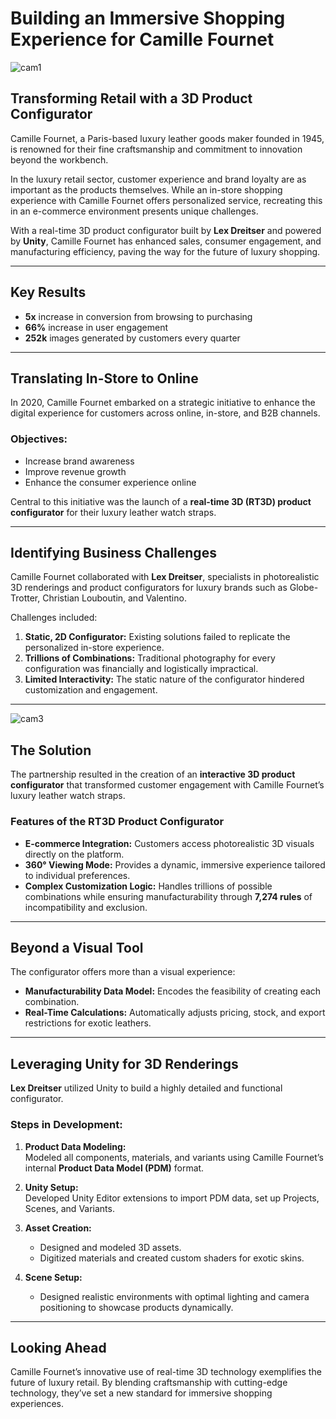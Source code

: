 # Building an Immersive Shopping Experience for Camille Fournet  
![cam1](https://github.com/user-attachments/assets/9df629c9-91b8-4e01-9faa-23dc04979204)
## Transforming Retail with a 3D Product Configurator  

Camille Fournet, a Paris-based luxury leather goods maker founded in 1945, is renowned for their fine craftsmanship and commitment to innovation beyond the workbench.  

In the luxury retail sector, customer experience and brand loyalty are as important as the products themselves. While an in-store shopping experience with Camille Fournet offers personalized service, recreating this in an e-commerce environment presents unique challenges.  

With a real-time 3D product configurator built by **Lex Dreitser** and powered by **Unity**, Camille Fournet has enhanced sales, consumer engagement, and manufacturing efficiency, paving the way for the future of luxury shopping.  

---

## Key Results  
- **5x** increase in conversion from browsing to purchasing  
- **66%** increase in user engagement  
- **252k** images generated by customers every quarter  

---

## Translating In-Store to Online  

In 2020, Camille Fournet embarked on a strategic initiative to enhance the digital experience for customers across online, in-store, and B2B channels.  

### Objectives:  
- Increase brand awareness  
- Improve revenue growth  
- Enhance the consumer experience online  

Central to this initiative was the launch of a **real-time 3D (RT3D) product configurator** for their luxury leather watch straps.  

---

## Identifying Business Challenges  

Camille Fournet collaborated with **Lex Dreitser**, specialists in photorealistic 3D renderings and product configurators for luxury brands such as Globe-Trotter, Christian Louboutin, and Valentino.  

Challenges included:  
1. **Static, 2D Configurator:** Existing solutions failed to replicate the personalized in-store experience.  
2. **Trillions of Combinations:** Traditional photography for every configuration was financially and logistically impractical.  
3. **Limited Interactivity:** The static nature of the configurator hindered customization and engagement.  

---
![cam3](https://github.com/user-attachments/assets/92958511-c5e4-4d1a-b595-f427f2d63c21)

## The Solution  

The partnership resulted in the creation of an **interactive 3D product configurator** that transformed customer engagement with Camille Fournet’s luxury leather watch straps.  

### Features of the RT3D Product Configurator  
- **E-commerce Integration:** Customers access photorealistic 3D visuals directly on the platform.  
- **360° Viewing Mode:** Provides a dynamic, immersive experience tailored to individual preferences.  
- **Complex Customization Logic:** Handles trillions of possible combinations while ensuring manufacturability through **7,274 rules** of incompatibility and exclusion.  

---

## Beyond a Visual Tool  

The configurator offers more than a visual experience:  
- **Manufacturability Data Model:** Encodes the feasibility of creating each combination.  
- **Real-Time Calculations:** Automatically adjusts pricing, stock, and export restrictions for exotic leathers.  

---

## Leveraging Unity for 3D Renderings  

**Lex Dreitser** utilized Unity to build a highly detailed and functional configurator.  

### Steps in Development:  
1. **Product Data Modeling:**  
   Modeled all components, materials, and variants using Camille Fournet’s internal **Product Data Model (PDM)** format.  

2. **Unity Setup:**  
   Developed Unity Editor extensions to import PDM data, set up Projects, Scenes, and Variants.  

3. **Asset Creation:**  
   - Designed and modeled 3D assets.  
   - Digitized materials and created custom shaders for exotic skins.  

4. **Scene Setup:**  
   - Designed realistic environments with optimal lighting and camera positioning to showcase products dynamically.  

---

## Looking Ahead  

Camille Fournet’s innovative use of real-time 3D technology exemplifies the future of luxury retail. By blending craftsmanship with cutting-edge technology, they’ve set a new standard for immersive shopping experiences.  
